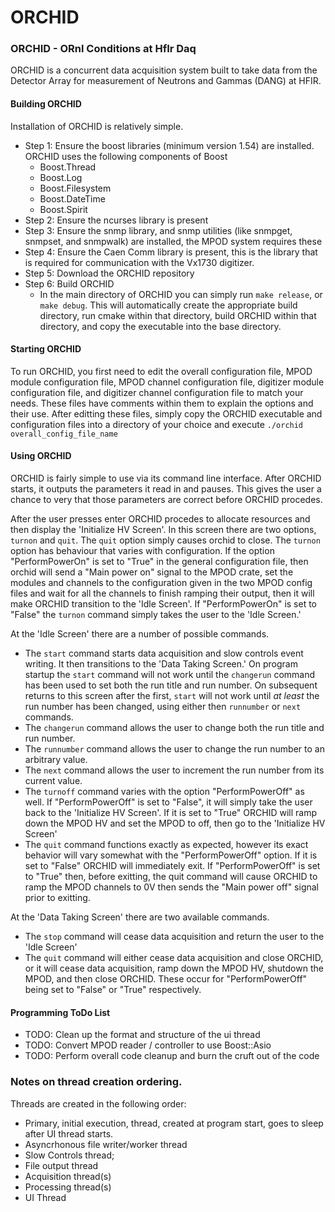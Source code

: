 # ORCHID

### ORCHID - ORnl Conditions at HfIr Daq
ORCHID is a concurrent data acquisition system built to take data from the Detector Array for measurement of Neutrons and Gammas (DANG) at HFIR.

#### Building ORCHID
Installation of ORCHID is relatively simple.
 - Step 1: Ensure the boost libraries (minimum version 1.54) are installed. ORCHID uses the following components of Boost
    - Boost.Thread
    - Boost.Log
    - Boost.Filesystem
    - Boost.DateTime
    - Boost.Spirit
 - Step 2: Ensure the ncurses library is present
 - Step 3: Ensure the snmp library, and snmp utilities (like snmpget, snmpset, and snmpwalk) are installed, the MPOD system requires these
 - Step 4: Ensure the Caen Comm library is present, this is the library that is required for communication with the Vx1730 digitizer.
 - Step 5: Download the ORCHID repository
 - Step 6: Build ORCHID
    - In the main directory of ORCHID you can simply run `make release`, or `make debug`. This will automatically create the appropriate build directory, run cmake within that directory, build ORCHID within that directory, and copy the executable into the base directory.

#### Starting ORCHID
To run ORCHID, you first need to edit the overall configuration file, MPOD module configuration file, MPOD channel configuration file, digitizer module configuration file, and digitizer channel configuration file to match your needs. These files have comments within them to explain the options and their use.
After editting these files, simply copy the ORCHID executable and configuration files into a directory of your choice and execute `./orchid overall_config_file_name`

#### Using ORCHID
ORCHID is fairly simple to use via its command line interface. After ORCHID starts, it outputs the parameters it read in and pauses. This gives the user a chance to very that those parameters are correct before ORCHID procedes.

After the user presses enter ORCHID procedes to allocate resources and then display the 'Initialize HV Screen'. In this screen there are two options, `turnon` and `quit`. The `quit` option simply causes orchid to close. The `turnon` option has behaviour that varies with configuration. If the option "PerformPowerOn" is set to "True" in the general configuration file, then orchid will send a "Main power on" signal to the MPOD crate, set the modules and channels to the configuration given in the two MPOD config files and wait for all the channels to finish ramping their output, then it will make ORCHID transition to the 'Idle Screen'. If "PerformPowerOn" is set to "False" the `turnon` command simply takes the user to the 'Idle Screen.'

At the 'Idle Screen' there are a number of possible commands.
 - The `start` command starts data acquisition and slow controls event writing. It then transitions to the 'Data Taking Screen.' On program startup the `start` command will not work until the `changerun` command has been used to set both the run title and run number. On subsequent returns to this screen after the first, `start` will not work until *at least* the run number has been changed, using either then `runnumber` or `next` commands.
 - The `changerun` command allows the user to change both the run title and run number.
 - The `runnumber` command allows the user to change the run number to an arbitrary value.
 - The `next` command allows the user to increment the run number from its current value.
 - The `turnoff` command varies with the option "PerformPowerOff" as well. If "PerformPowerOff" is set to "False", it will simply take the user back to the 'Initialize HV Screen'. If it is set to "True" ORCHID will ramp down the MPOD HV and set the MPOD to off, then go to the 'Initialize HV Screen'
 - The `quit` command functions exactly as expected, however its exact behavior will vary somewhat with the "PerformPowerOff" option. If it is set to "False" ORCHID will immediately exit. If "PerformPowerOff" is set to "True" then, before exitting, the quit command will cause ORCHID to ramp the MPOD channels to 0V then sends the "Main power off" signal prior to exitting.

At the 'Data Taking Screen' there are two available commands.
 - The `stop` command will cease data acquisition and return the user to the 'Idle Screen'
 - The `quit` command will either cease data acquisition and close ORCHID, or it will cease data acquisition, ramp down the MPOD HV, shutdown the MPOD, and then close ORCHID. These occur for "PerformPowerOff" being set to "False" or "True" respectively.

#### Programming ToDo List
 - TODO: Clean up the format and structure of the ui thread
 - TODO: Convert MPOD reader / controller to use Boost::Asio
 - TODO: Perform overall code cleanup and burn the cruft out of the code

### Notes on thread creation ordering.
Threads are created in the following order:
 - Primary, initial execution, thread, created at program start, goes to sleep after UI thread starts.
 - Asyncrhonous file writer/worker thread
 - Slow Controls thread;
 - File output thread
 - Acquisition thread(s)
 - Processing thread(s)
 - UI Thread
